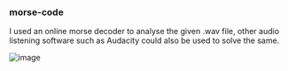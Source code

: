 ### morse-code

I used an online morse decoder to analyse the given .wav file, other audio listening software such as Audacity could also be used to solve the same. 


![image](https://github.com/KarsCode/Cryptonite_PicoCTFTask/assets/117924364/e5240406-9cd2-4048-a3ef-f0c7e2f78741)

